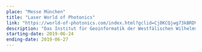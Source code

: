```yaml
---
place: "Messe München"
title: "Laser World of Photonics"
link: "https://world-of-photonics.com/index.html?gclid=Cj0KCQjwg73kBRDVARIsAF-kEH_YnVCerXupTL0IEr3Z46i-7WAY7KmLy0DfFP1NLm1WSD0A1BoGVoMaAjjkEALw_wcB"
description: "Das Institut für Geoinformatik der Westfälischen Wilhelms-Universität Münster präsentiert die senseBox als Umweltmessstation u.a. zur Erfassung von Beleuchtungsstärke und UV-Strahlung bei der Laser World of Photonics in München am Gemeinschaftsstand 431 in Halle B2."
starting-date: 2019-06-24
ending-date: 2019-06-27
---
```

